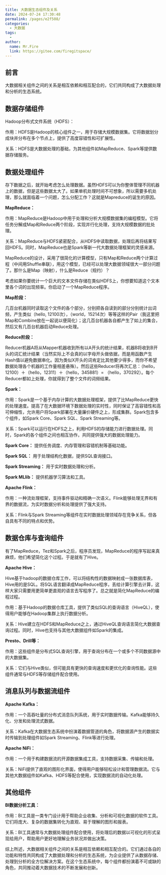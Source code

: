 ```yaml
---
title: 大数据生态组件及关系
date: 2024-07-24 17:30:48
permalink: /pages/e2f508/
categories:
  - 大数据
tags:
  - 
author: 
  name: Mr.Fire
  link: https://gitee.com/firegitspace/
---
```



## 前言
大数据相关组件之间的关系是相互依赖和相互配合的，它们共同构成了大数据处理和分析的生态系统。

## 数据存储组件
Hadoop分布式文件系统（HDFS）：

作用：HDFS是Hadoop的核心组件之一，用于存储大规模数据集。它将数据划分成块并分布在多个节点上，提供了高度容错性和可扩展性。

关系：HDFS是大数据处理的基础，为其他组件如MapReduce、Spark等提供数据存储服务。


## 数据处理组件

存下数据之后，就开始考虑怎么处理数据。虽然HDFS可以为你整体管理不同机器上的数据，但是这些数据太大了。如果单机处理时间不可想象，所以需要多机处理，那么就面临着一个问题，怎么分配工作？这就是Mapreduce的诞生的原因。

**MapReduce：**

作用：MapReduce是Hadoop中用于处理和分析大规模数据集的编程模型。它将任务分解成Map和Reduce两个阶段，实现并行化处理，支持大规模数据的批处理。

关系：MapReduce与HDFS紧密配合，从HDFS中读取数据，处理后再将结果写回HDFS。同时，MapReduce也是Spark等新一代大数据处理框架的灵感来源。

MapReduce的设计，采用了很简化的计算模型，只有Map和Reduce两个计算过程（中间用Shuffle串联），用这个模型，已经可以处理大数据领域很大一部分问题了。那什么是Map（映射），什么是Reduce（规约）？

考虑如果你要统计一个巨大的文本文件存储在类似HDFS上，你想要知道这个文本里各个词的出现频率。你启动了一个MapReduce程序。

**Map阶段：**

几百台机器同时读取这个文件的各个部分，分别把各自读到的部分分别统计出词频，产生类似（hello, 12100次），（world，15214次）等等这样的Pair（我这里把Map和Combine放在一起说以便简化）；这几百台机器各自都产生了如上的集合，然后又有几百台机器启动Reduce处理。

**Reduce阶段：**

Reducer机器A将从Mapper机器收到所有以A开头的统计结果，机器B将收到B开头的词汇统计结果（当然实际上不会真的以字母开头做依据，而是用函数产生Hash值以避免数据串化。因为类似X开头的词肯定比其他要少得多，而你不希望数据处理各个机器的工作量相差悬殊）。然后这些Reducer将再次汇总：（hello，12100）＋（hello，12311）＋（hello，345881）= （hello，370292）。每个Reducer都如上处理，你就得到了整个文件的词频结果。


**Spark：**

作用：Spark是一个基于内存计算的大数据处理框架，提供了比MapReduce更快的处理速度。提高了在大数据环境下数据处理的实时性，同时保证了高容错性和高可伸缩性，允许用户将Spark部署在大量廉价硬件之上，形成集群。Spark包含多个组件，如Spark Core、Spark SQL、Spark Streaming等。

关系：Spark可以运行在HDFS之上，利用HDFS的存储能力进行数据处理。同时，Spark的各个组件之间也相互协作，共同提供强大的数据处理能力。

**Spark Core：** 提供任务调度、内存管理和容错机制等基础功能。

**Spark SQL：** 用于处理结构化数据，提供SQL查询接口。

**Spark Streaming：** 用于实时数据处理和分析。

**Spark MLlib：** 提供机器学习算法和工具。

**Apache Flink：**

作用：一种流处理框架，支持事件驱动和精确一次语义。Flink能够处理无界和有界的数据流，为实时数据分析和处理提供了强大支持。

关系：Flink与Spark Streaming等组件在实时数据处理领域存在竞争关系，但各自具有不同的特点和优势。

## 数据仓库与查询组件
有了MapReduce，Tez和Spark之后，程序员发现，MapReduce的程序写起来真麻烦，他们希望简化这个过程。于是就有了Hive。


**Apache Hive：**

Hive基于hadoop的数据仓库工作，可以将结构性的数据映射成一张数据库表，Hive用的是SQL。将SQL语言翻译成MapReduce程序，丢给计算引擎去计算，这样大家只需要用更简单更直观的语言去写程序了。总之就是简化MapReduce的编程过程。

作用：基于Hadoop的数据仓库工具，提供了类似SQL的查询语言（HiveQL），使得用户能够在Hadoop集群上执行数据分析。

关系：Hive建立在HDFS和MapReduce之上，通过HiveQL查询语言简化大数据查询过程。同时，Hive也支持与其他大数据组件如Spark的集成。

**Presto、Drill等：**

作用：这些组件是分布式SQL查询引擎，用于查询分布在一个或多个不同数据源中的大数据集。

关系：它们与Hive类似，但可能具有更快的查询速度和更优化的查询性能。这些组件通常与HDFS等存储组件配合使用。


## 消息队列与数据流组件
**Apache Kafka：**

作用：一个高吞吐量的分布式消息队列系统，用于实时数据传输。Kafka能够持久化、分发和处理流式数据。

关系：Kafka在大数据生态系统中扮演着数据管道的角色，将数据源产生的数据实时传输到处理组件如Spark Streaming、Flink等进行处理。

**Apache NiFi：**

作用：一个用于构建数据流的开源数据集成工具，支持数据采集、传输和处理。

关系：NiFi提供了直观的图形化界面，使得用户能够轻松设计和管理数据流。它与其他大数据组件如Kafka、HDFS等配合使用，实现数据流的自动化处理。

## 其他组件
**BI数据分析工具：**

作用：BI工具是一类专门设计用于帮助企业收集、分析和可视化数据的软件工具。它们将庞大、复杂的数据集转化为直观、易于理解的图形和报表。

关系：BI工具通常与大数据处理组件配合使用，将处理后的数据以可视化的形式呈现给用户，帮助用户更好地理解业务状况并做出决策。

综上所述，大数据相关组件之间的关系是相互依赖和相互配合的。它们通过各自的功能和特性共同构成了大数据处理和分析的生态系统，为企业提供了从数据存储、处理到分析的全方位解决方案。在这个生态系统中，每个组件都扮演着不可或缺的角色，共同推动着大数据技术的不断发展和创新。
